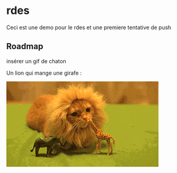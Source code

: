 # rdes
Ceci est une demo pour le rdes
et une premiere tentative de push

## Roadmap

insérer un gif de chaton


Un lion qui mange une girafe :   

![](Gif6_width545.gif)
